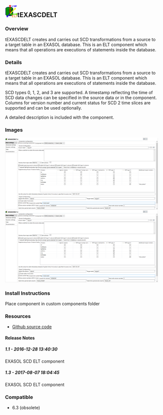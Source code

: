 ## <img src='./logo.jpg' width='40' height='40'>tEXASCDELT

### Overview
tEXASCDELT creates and carries out SCD transformations from a source to a target table in an EXASOL database. 
This is an ELT component which means that all operations are executions of statements inside the database.
### Details
tEXASCDELT creates and carries out SCD transformations from a source to a target table in an EXASOL database. This is an ELT component which means that all operations are executions of statements inside the database.

SCD types 0, 1, 2, and 3 are supported.
A timestamp reflecting the time of SCD data changes can be specified in the source data or in the component.
Columns for version number and current status for SCD 2 time slices are supported and can be used optionally.

A detailed description is included with the component.
### Images
<a href='./screenshots/v_1.3__2.jpg'><img src='./screenshots/v_1.3__2.jpg' ></a>
<a href='./screenshots/v_1.1__1.jpg'><img src='./screenshots/v_1.1__1.jpg' ></a>


### Install Instructions
Place component in custom components folder
### Resources
 * <a href=https://github.com/cimtag/tEXASCDELT>Github source code</a>

#### Release Notes

##### 1.1 - 2016-12-28 13:40:30
EXASOL SCD ELT component
##### 1.3 - 2017-08-07 18:04:45
EXASOL SCD ELT component
### Compatible
 -  6.3 (obsolete)